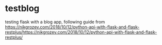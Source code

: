# testblog
testing flask with a blog app, following guide from https://nikgrozev.com/2018/10/12/python-api-with-flask-and-flask-restplus/https://nikgrozev.com/2018/10/12/python-api-with-flask-and-flask-restplus/
